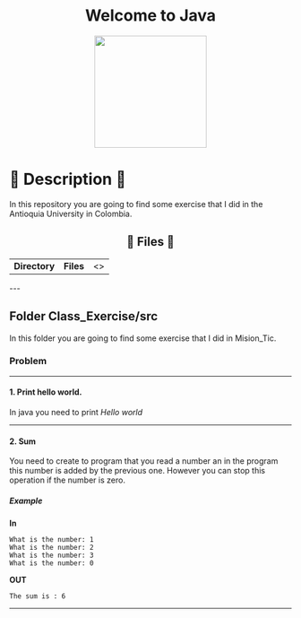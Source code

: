<div align="center"><h1><b>Welcome to Java</b></h1></div>
<div align="center"><img src="https://user-images.githubusercontent.com/66263776/126905391-b098bff5-0ed3-4942-8f95-aeff51543606.png" width="200px"></div>

# :scroll: Description :scroll:
In this repository you are going to find some exercise that I did in the Antioquia University in Colombia.

<div align="center"><h2>📌 Files 📌</h2></div>
<div align="center">
    <table>
        <tr align="center">
            <td><b>Directory</b></td>
            <td><b>Files</b></td>
            <td><></td>
        </tr>
    </table>
</div>
---

## Folder Class_Exercise/src
In this folder you are going to find some exercise that  I did in Mision_Tic.
### Problem
---
#### 1. Print hello world.
In java you need to print *Hello world*

---
#### 2. Sum
You need to create to program that you read a number an in the program this number is added by the previous one. 
However you can stop this operation if the number is zero.
##### Example
**In**
```
What is the number: 1
What is the number: 2
What is the number: 3
What is the number: 0
```
**OUT**
```
The sum is : 6
```
---
